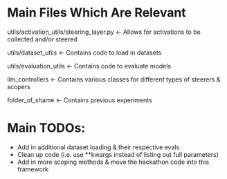 # Main Files Which Are Relevant
utils/activation_utils/steering_layer.py <- Allows for activations to be collected and/or steered

utils/dataset_utils <- Contains code to load in datasets

utils/evaluation_utils <- Contains code to evaluate models

llm_controllers <- Contains various classes for different types of steerers & scopers

folder_of_shame <- Contains previous experiments

# Main TODOs:
- Add in additional dataset loading & their respective evals
- Clean up code (i.e. use **kwargs instead of listing out full parameters)
- Add in more scoping methods & move the hackathon code into this framework